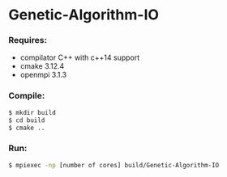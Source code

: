 # Genetic-Algorithm-IO

### Requires:
 - compilator C++ with c++14 support
 - cmake 3.12.4
 - openmpi 3.1.3

### Compile:
```sh
$ mkdir build
$ cd build
$ cmake ..
```

### Run:
```sh
$ mpiexec -np [number of cores] build/Genetic-Algorithm-IO
```
